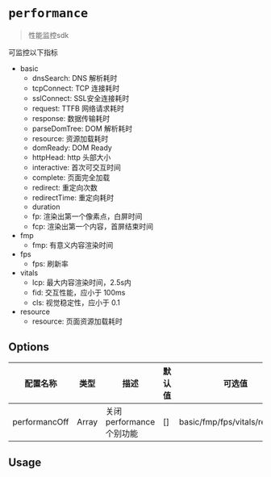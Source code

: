 # `performance`

> 性能监控sdk

可监控以下指标
- basic
    - dnsSearch: DNS 解析耗时
    - tcpConnect: TCP 连接耗时
    - sslConnect: SSL安全连接耗时
    - request: TTFB 网络请求耗时
    - response: 数据传输耗时
    - parseDomTree: DOM 解析耗时
    - resource: 资源加载耗时
    - domReady: DOM Ready
    - httpHead: http 头部大小
    - interactive: 首次可交互时间
    - complete: 页面完全加载
    - redirect: 重定向次数
    - redirectTime: 重定向耗时
    - duration
    - fp: 渲染出第一个像素点，白屏时间
    - fcp: 渲染出第一个内容，首屏结束时间
- fmp
    - fmp: 有意义内容渲染时间
- fps
    - fps: 刷新率
- vitals
    - lcp: 最大内容渲染时间，2.5s内
    - fid: 交互性能，应小于 100ms
    - cls: 视觉稳定性，应小于 0.1
- resource
    - resource: 页面资源加载耗时

## Options

|配置名称|类型|描述|默认值|可选值|
|-|-|-|-|-|
|performancOff|Array|关闭 performance 个别功能|[]|basic/fmp/fps/vitals/resource|

## Usage

```

```
